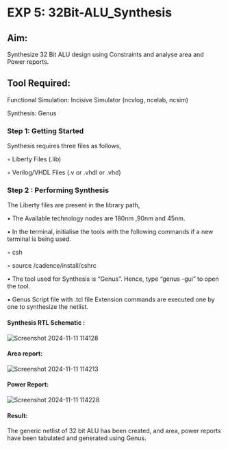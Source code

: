 # EXP 5: 32Bit-ALU_Synthesis

## Aim:

Synthesize 32 Bit ALU design using Constraints and analyse area and Power reports.

## Tool Required:

Functional Simulation: Incisive Simulator (ncvlog, ncelab, ncsim)

Synthesis: Genus

### Step 1: Getting Started

Synthesis requires three files as follows,

◦ Liberty Files (.lib)

◦ Verilog/VHDL Files (.v or .vhdl or .vhd)

### Step 2 : Performing Synthesis

The Liberty files are present in the library path,

• The Available technology nodes are 180nm ,90nm and 45nm.

• In the terminal, initialise the tools with the following commands if a new terminal is being
used.

◦ csh

◦ source /cadence/install/cshrc

• The tool used for Synthesis is “Genus”. Hence, type “genus -gui” to open the tool.

• Genus Script file with .tcl file Extension commands are executed one by one to synthesize the netlist.

#### Synthesis RTL Schematic :

![Screenshot 2024-11-11 114128](https://github.com/user-attachments/assets/f90bbed8-9e36-424d-9a55-71017db7e040)

#### Area report:

![Screenshot 2024-11-11 114213](https://github.com/user-attachments/assets/37825374-08b3-4ee5-92f6-cadab1205db1)

#### Power Report:

![Screenshot 2024-11-11 114228](https://github.com/user-attachments/assets/d8eaa884-bc8a-4a6d-a455-1bbb79d496bb)

#### Result: 

The generic netlist of 32 bit ALU  has been created, and area, power reports have been tabulated and generated using Genus.
